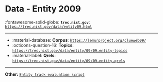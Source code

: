 # Data - Entity 2009 

:fontawesome-solid-globe: **`trec.nist.gov`**: [`https://trec.nist.gov/data/entity09.html`](https://trec.nist.gov/data/entity09.html)

---

- :material-database: **Corpus**: [`https://lemurproject.org/clueweb09/`](https://lemurproject.org/clueweb09/)
- :octicons-question-16: **Topics**: [`https://trec.nist.gov/data/entity/09/09.entity-topics`](https://trec.nist.gov/data/entity/09/09.entity-topics)
- :material-label: **Qrels**: [`https://trec.nist.gov/data/entity/09/09.entity.qrels`](https://trec.nist.gov/data/entity/09/09.entity.qrels)


---

**Other:** [`Entity track evaluation script`](https://trec.nist.gov/data/entity/09/eval-entity.pl)
